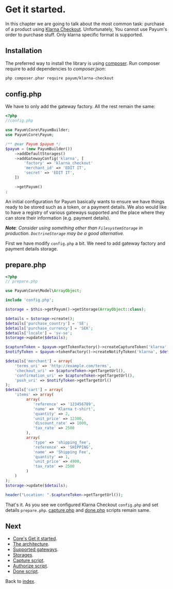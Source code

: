 # Get it started.

In this chapter we are going to talk about the most common task: purchase of a product using [Klarna Checkout](https://developers.klarna.com/en/klarna-checkout).
Unfortunately, You cannot use Payum's order to purchase stuff. Only klarna specific format is supported.

## Installation

The preferred way to install the library is using [composer](http://getcomposer.org/).
Run composer require to add dependencies to _composer.json_:

```bash
php composer.phar require payum/klarna-checkout
```

## config.php

We have to only add the gateway factory. All the rest remain the same:

```php
<?php
//config.php

use Payum\Core\PayumBuilder;
use Payum\Core\Payum;

/** @var Payum $payum */
$payum = (new PayumBuilder())
    ->addDefaultStorages()
    ->addGatewayConfig('klarna', [
        'factory' => 'klarna_checkout'
        'merchant_id' => 'EDIT IT',
        'secret' => 'EDIT IT',
    ])

    ->getPayum()
;
```

An initial configuration for Payum basically wants to ensure we have things ready to be stored such as
a token, or a payment details. We also would like to have a registry of various gateways supported and the place where they can store their information (e.g. payment details).

_**Note**: Consider using something other than `FilesystemStorage` in production. `DoctrineStorage` may be a good alternative._

First we have modify `config.php` a bit.
We need to add gateway factory and payment details storage.

## prepare.php

```php
<?php
// prepare.php

use Payum\Core\Model\ArrayObject;

include 'config.php';

$storage = $this->getPayum()->getStorage(ArrayObject::class);

$details = $storage->create();
$details['purchase_country'] = 'SE';
$details['purchase_currency'] = 'SEK';
$details['locale'] = 'sv-se';
$storage->update($details);

$captureToken = $payum->getTokenFactory()->createCaptureToken('klarna', $details, 'done.php');
$notifyToken = $payum->tokenFactory()->createNotifyToken('klarna', $details);

$details['merchant'] = array(
    'terms_uri' => 'http://example.com/terms',
    'checkout_uri' => $captureToken->getTargetUrl(),
    'confirmation_uri' => $captureToken->getTargetUrl(),
    'push_uri' => $notifyToken->getTargetUrl()
);
$details['cart'] = array(
    'items' => array(
         array(
            'reference' => '123456789',
            'name' => 'Klarna t-shirt',
            'quantity' => 2,
            'unit_price' => 12300,
            'discount_rate' => 1000,
            'tax_rate' => 2500
         ),
         array(
            'type' => 'shipping_fee',
            'reference' => 'SHIPPING',
            'name' => 'Shipping Fee',
            'quantity' => 1,
            'unit_price' => 4900,
            'tax_rate' => 2500
         )
    )
);
$storage->update($details);

header("Location: ".$captureToken->getTargetUrl());
```

That's it. As you see we configured Klarna Checkout `config.php` and set details `prepare.php`.
[capture.php](https://github.com/Payum/Payum/blob/master/src/Payum/Core/Resources/docs/capture-script.md) and [done.php](https://github.com/Payum/Payum/blob/master/src/Payum/Core/Resources/docs/done-script.md) scripts remain same.

## Next 

* [Core's Get it started](https://github.com/Payum/Core/blob/master/Resources/docs/get-it-started.md).
* [The architecture](https://github.com/Payum/Core/blob/master/Resources/docs/the-architecture.md).
* [Supported gateways](https://github.com/Payum/Core/blob/master/Resources/docs/supported-gateways.md).
* [Storages](https://github.com/Payum/Core/blob/master/Resources/docs/storages.md).
* [Capture script](https://github.com/Payum/Core/blob/master/Resources/docs/capture-script.md).
* [Authorize script](https://github.com/Payum/Core/blob/master/Resources/docs/authorize-script.md).
* [Done script](https://github.com/Payum/Core/blob/master/Resources/docs/done-script.md).

Back to [index](index.md).